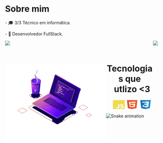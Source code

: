 <div>
  <h1>Sobre mim</h1>
  <p>- 🎓 3/3 Técnico em informática. </p>
  <p>- 🌱 Desenvolvedor FullStack. </p>
</div>
<div>
  
  <img  height="160em" src="https://github-readme-stats.vercel.app/api?username=dev-pedro-silva-pereira&show_icons=true&theme=great-gatsby&include_all_commits=true&count_private=true"/>
  <img align="right" height="130em" src="https://github-readme-stats.vercel.app/api/top-langs/?username=dev-pedro-silva-pereira&layout=compact&langs_count=16&theme=great-gatsby"/>
</div>
<br>

<div  align="center"> 
  <div style="display: inline_block">
    <img align="left" height="250" alt="coding-img" src="laptop.png" >
    <h1 align="center">Tecnologias que utlizo <3</h1>
    <img align="center" height="30" width="40" alt="js-icon"  src="https://raw.githubusercontent.com/devicons/devicon/master/icons/javascript/javascript-plain.svg">
    <img align="center" height="30" width="40" alt="html-icon" src="https://raw.githubusercontent.com/devicons/devicon/master/icons/html5/html5-original.svg">
    <img align="center" height="30" width="40" alt="css-icon" src="https://raw.githubusercontent.com/devicons/devicon/master/icons/css3/css3-original.svg">
   </div>
</div>
  
![Snake animation](https://github.com/LuigiGF/LuigiGF/blob/output/github-contribution-grid-snake.svg)
